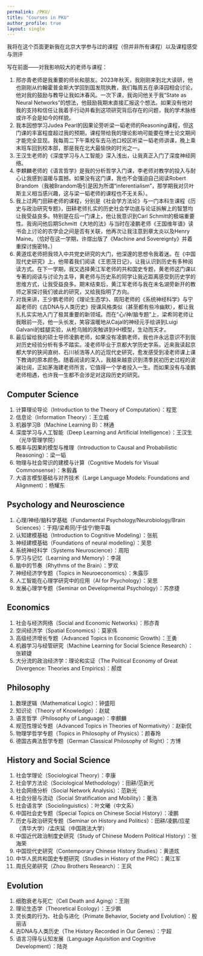 ```yaml
---
permalink: /PKU/
title: "Courses in PKU"
author_profile: true
layout: single
---
```


我将在这个页面更新我在北京大学参与过的课程（但并非所有课程）以及课程感受与测评 <br>

写在前面——对我影响较大的老师与课程：<br>
1.  邢亦青老师是我重要的师长和朋友。2023年秋天，我刚刚来到北大读研，他也刚刚从约翰霍普金斯大学回到国发院执教，我们每周五在承泽园相会讨论，他对我的鼓励与教导让我如沐春风。一次下课，我询问他关于我“State as Neural Networks”的想法，他鼓励我期末直接汇报这个想法。如果没有他对我的支持和信任让我着手行动并看到这项研究背后存在的问题，我的学术脉络或许不会是如今的样貌。
2. 我本因想学习Judea Pearl的因果论旁听梁一韬老师的Reasoning课程，但这门课的丰富程度超过我的预期，课程带给我的理论影响可能要在博士论文期间才能完全显现。我每周二下午乘校车去马池口校区听梁一韬老师讲课，晚上乘末班车回到校本部，那是我在北大最愉快的时光之一。
3. 王汉生老师的《深度学习与人工智能》深入浅出，让我真正入门了深度神经网络。
4. 李麒麟老师的《语言哲学》是我的分析哲学入门课，李老师对教学的投入与耐心让我感到温暖与震撼。如果没有这门课，我也不会强迫自己阅读Robert Brandom（我被Brandom吸引是因为所谓“inferentialism”，那学期我对贝叶斯主义相当感兴趣，这与梁一韬老师的课程也不无关系）。
5. 我上过两门田耕老师的课程，分别是《社会学方法论》与一门本科生课程《历史与政治研究专题》，田耕老师扎实的历史社会学功底与论证拆解上的智慧均让我受益良多。特别是在后一门课上，他让我意识到Carl Schmitt的极端重要性。我询问他后期Schmitt《大地的法》与当时在凌鹏老师《王国维年谱》读书会上讨论的农学会之间是否有关联，他再次让我注意到章太炎以及Henry Maine。（恰好在这一学期，许煜出版了《Machine and Sovereignty》并着重探讨施密特。）
6. 黄道炫老师把我领入中共党史研究的大门，他深邃的思想令我着迷。在《中国现代史研究》上，他带着我们阅读《王恩茂日记》，让我认识到历史有多种阅读方式。在下一学期，我又选择黄江军老师的共和国史专题，黄老师这门课以专著的阅读与讨论为主导，黄老师与历史系的同学让我近距离感受到历史学的思维方式，让我受益良多。期末结束后，黄江军老师与我在未名湖旁新开的教师之家探讨我们彼此的研究，又给我指明了方向。
7. 对我来讲，王少鹏老师的《理论生态学》、周阳老师的《系统神经科学》与宁超老师的《古DNA与人类历史》授课风格类似（甚至都有些冷幽默），都让我扎扎实实地入门了极其重要的新领域。而在“心/神/脑专题”上，梁希同老师让我眼前一亮，他一头长发，笑容温暖地从Cajal的神经元手绘讲到Luigi Galvani的蛙腿实验，从枪乌贼的突触讲到HH模型，生动而天才。
8. 最后留给我的硕士导师凌鹏老师，如果没有凌鹏老师，我也许永远意识不到我对历史经验分析有多不踏实。凌老师毕业于京都大学历史学系，近来我读起京都大学的狭间直树、石川祯浩等人的近现代史研究，愈发感受到凌老师课上课下教诲的原本颜色。随着阅读的深入，我越来越意识到清季民初历史过程的波澜壮阔，正如茅海建老师所言，它值得一个学者投入一生。而如果没有与凌鹏老师相遇，也许我一生都不会涉足对这段历史的研究。

Computer Science
------
1. 计算理论导论（Introduction to the Theory of Computation）：程宽 <br>
2. 信息论（Information Theory）：王立威 <br>
3. 机器学习B（Machine Learning B）：林通 <br>
4. 深度学习与人工智能（Deep Learning and Artificial Intelligence）：王汉生（光华管理学院） <br>
5. 概率与因果的模型与推理（Introduction to Causal and Probabilistic Reasoning）：梁一韬 <br>
6. 物理与社会常识的建模与计算（Cognitive Models for Visual Commonsense）：朱毅鑫 <br>
7. 大语言模型基础与对齐技术（Large Language Models: Foundations and Alignment）：杨耀东 <br>

Psychology and Neuroscience
------
1. 心理/神经/脑科学基础（Fundamental Psychology/Neurobiology/Brain Sciences）：于翔/梁希同/于佳宁/鲍平磊 <br>
2. 认知建模基础（Introduction to Cognitive Modeling）：张航 <br>
3. 神经建模基础（Foundations of neural modelling）：吴思 <br>
4. 系统神经科学（Systems Neuroscience）：周阳 <br>
5. 学习与记忆（Learning and Memory）：李晟 <br>
6. 脑中的节奏（Rhythms of the Brain）：罗欢 <br>
7. 神经经济学专题（Topics in Neuroeconomics）：朱露莎 <br>
8. 人工智能在心理学研究中的应用（AI for Psychology）：吴思 <br>
9. 发展心理学专题（Seminar on Developmental Psychology）：苏彦捷 <br>

Economics
------
1. 社会与经济网络（Social and Economic Networks）：邢亦青 <br>
2. 空间经济学（Spatial Economics）：莫家伟 <br>
3. 高级经济增长专题（Advanced Topics in Economic Growth）：王勇 <br>
4. 机器学习与经管研究（Machine Learning for Social Science Research）：张颖婕 <br>
5. 大分流的政治经济学：理论和实证（The Political Economy of Great Divergence: Theories and Empirics）：郝煜 <br>

Philosophy
------
1. 数理逻辑（Mathematical Logic）：钟盛阳 <br>
2. 知识论（Theory of Knowledge）：赵斌 <br>
3. 语言哲学（Philosophy of Language）：李麒麟 <br>
4. 规范性理论专题（Advanced Topics in Theories of Normativity）：赵新侃 <br>
5. 物理学哲学专题（Topics in Philosophy of Physics）：颜春玲 <br>
6. 德国古典法哲学专题（German Classical Philosophy of Right）：方博 <br>

History and Social Science
------
1. 社会学理论（Sociological Theory）：李康 <br>
2. 社会学方法论（Sociological Methodology）：田耕/范新光 <br>
3. 社会网络分析（Social Network Analysis）：范新光 <br>
4. 社会分层与流动（Social Stratification and Mobility）：董浩 <br>
5. 社会语言学（Sociolinguistics）：叶文曦（中文系） <br>
6. 中国社会史专题（Special Topics on Chinese Social History）：凌鹏 <br>
7. 历史与政治研究专题（Seminar on History and Politics）：田耕/凌鹏/应星（清华大学）/孟庆延（中国政法大学） <br>
8. 中国近代政治制度史研究（Study of Chinese Modern Political History）：张海荣 <br>
9. 中国现代史研究（Contemporary Chinese History Studies）：黄道炫 <br>
10. 中华人民共和国史专题研究（Studies in History of the PRC）：黄江军 <br>
11. 周氏兄弟研究（Zhou Brothers Research）：王风 <br>

Evolution
------
1. 细胞衰老与死亡（Cell Death and Aging）：王刚 <br>
2. 理论生态学（Theoretical Ecology）：王少鹏 <br>
3. 灵长类的行为、社会与进化（Primate Behavior, Society and Evolution）：殷丽洁 <br>
4. 古DNA与人类历史（The History Recorded in Our Genes）：宁超 <br>
5. 语言习得与认知发展（Language Aquisition and Cognitive Development）：陆尧 <br>
